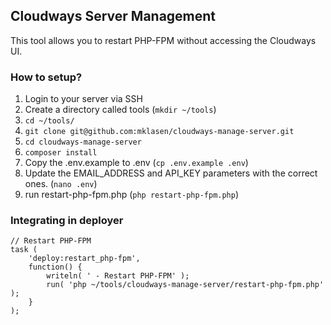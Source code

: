 ## Cloudways Server Management

This tool allows you to restart PHP-FPM without accessing the Cloudways UI.

### How to setup?
1. Login to your server via SSH
2. Create a directory called tools (`mkdir ~/tools`)
3. `cd ~/tools/`
4. `git clone git@github.com:mklasen/cloudways-manage-server.git`
5. `cd cloudways-manage-server`
6. `composer install`
7. Copy the .env.example to .env (`cp .env.example .env`)
8. Update the EMAIL_ADDRESS and API_KEY parameters with the correct ones. (`nano .env`)
9. run restart-php-fpm.php (`php restart-php-fpm.php`)

### Integrating in deployer
```
// Restart PHP-FPM
task (
	'deploy:restart_php-fpm',
	function() {
		writeln( ' - Restart PHP-FPM' );
		run( 'php ~/tools/cloudways-manage-server/restart-php-fpm.php' );
	}
);
```